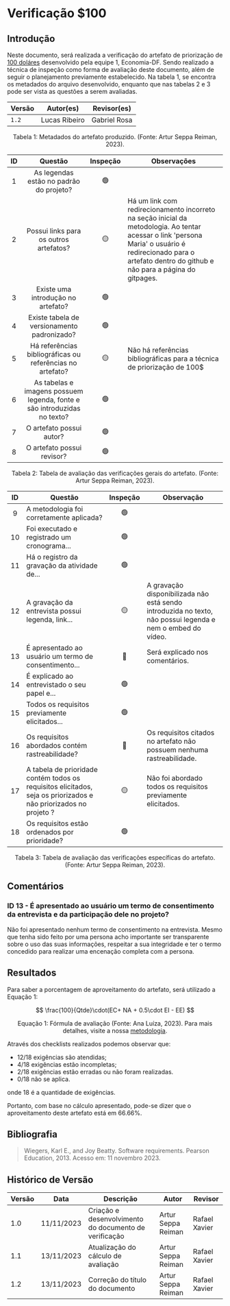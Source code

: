 # Verificação $100

## Introdução

Neste documento, será realizada a verificação do artefato de priorização de [100 doláres](https://requisitos-de-software.github.io/2023.2-Economia-DF/elicitacao/tecnicas-priorizacao/100%24/) desenvolvido pela equipe 1, Economia-DF. Sendo realizado a técnica de inspeção como forma de avaliação deste documento, além de seguir o planejamento previamente estabelecido. Na tabela 1, se encontra os metadados do arquivo desenvolvido, enquanto que nas tabelas 2 e 3 pode ser vista as questões a serem avaliadas.

<center>

| Versão | Autor(es)    | Revisor(es)  |
| ------ | ---------- | ------------- | 
| `1.2`  | Lucas Ribeiro | Gabriel Rosa |

<div style="text-align: center">
<p> Tabela 1: Metadados do artefato produzido. (Fonte: Artur Seppa Reiman, 2023). </p>
</div>

</center>

<center>

| ID  |                                 Questão                                  | Inspeção | Observações                                                                                                                                                                                                     |
| :-: | :----------------------------------------------------------------------: | :------: | --------------------------------------------------------------------------------------------------------------------------------------------------------------------------------------------------------------- |
|  1  |                 As legendas estão no padrão do projeto?                  |    🟢    |                                                                                                                                                                                                                 |
|  2  |                  Possui links para os outros artefatos?                  |    🟡    | Há um link com redirecionamento incorreto na seção inicial da metodologia. Ao tentar acessar o link 'persona Maria' o usuário é redirecionado para o artefato dentro do github e não para a página do gitpages. |
|  3  |                    Existe uma introdução no artefato?                    |    🟢    |                                                                                                                                                                                                                 |
|  4  |               Existe tabela de versionamento padronizado?                |    🟢    |                                                                                                                                                                                                                 |
|  5  |        Há referências bibliográficas ou referências no artefato?         |    🟡    | Não há referências bibliográficas para a técnica de priorização de 100$                                                                                                                                         |
|  6  | As tabelas e imagens possuem legenda, fonte e são introduzidas no texto? |    🟢    |                                                                                                                                                                                                                 |
|  7  |                         O artefato possui autor?                         |    🟢    |                                                                                                                                                                                                                 |
|  8  |                        O artefato possui revisor?                        |    🟢    |                                                                                                                                                                                                                 |

<div style="text-align: center">
<p> Tabela 2: Tabela de avaliação das verificações gerais do artefato. (Fonte: Artur Seppa Reiman, 2023). </p>
</div>

</center>

<center>

| ID  | Questão                                                                                                          | Inspeção | Observação                                                                                                 |
| :-: | ---------------------------------------------------------------------------------------------------------------- | :------: | ---------------------------------------------------------------------------------------------------------- |
|  9  | A metodologia foi corretamente aplicada?                                                                         |    🟢    |                                                                                                            |
| 10  | Foi executado e registrado um cronograma...                                                                      |    🟢    |                                                                                                            |
| 11  | Há o registro da gravação da atividade de...                                                                     |    🟢    |                                                                                                            |
| 12  | A gravação da entrevista possui legenda, link...                                                                 |    🟡    | A gravação disponibilizada não está sendo introduzida no texto, não possui legenda e nem o embed do vídeo. |
| 13  | É apresentado ao usuário um termo de consentimento...                                                            |    🔴    | Será explicado nos comentários.                                                                            |
| 14  | É explicado ao entrevistado o seu papel e...                                                                     |    🟢    |                                                                                                            |
| 15  | Todos os requisitos previamente elicitados...                                                                    |    🟢    |                                                                                                            |
| 16  | Os requisitos abordados contém rastreabilidade?                                                                  |    🔴    | Os requisitos citados no artefato não possuem nenhuma rastreabilidade.                                     |
| 17  | A tabela de prioridade contém todos os requisitos elicitados, seja os priorizados e não priorizados no projeto ? |    🟡    | Não foi abordado todos os requisitos previamente elicitados.                                               |
| 18  | Os requisitos estão ordenados por prioridade?                                                                    |    🟢    |                                                                                                            |

<div style="text-align: center">
<p> Tabela 3: Tabela de avaliação das verificações específicas do artefato. (Fonte: Artur Seppa Reiman, 2023). </p>
</div>

</center>

## Comentários

### ID 13 - É apresentado ao usuário um termo de consentimento da entrevista e da participação dele no projeto?

Não foi apresentado nenhum termo de consentimento na entrevista. Mesmo que tenha sido feito por uma persona acho importante ser transparente sobre o uso das suas informações, respeitar a sua integridade e ter o termo concedido para realizar uma encenação completa com a persona.

## Resultados

Para saber a porcentagem de aproveitamento do artefato, será utilizado a Equação 1:

$$
\frac{100}{Qtde}\cdot(EC+ NA + 0.5\cdot EI - EE)
$$

<div style="text-align: center">
<p>Equação 1: Fórmula de avaliação (Fonte: Ana Luíza, 2023). Para mais detalhes, visite a nossa <a href="../metodologia.md">metodologia</a>.</p>

</div>

Através dos checklists realizados podemos observar que:

- 12/18 exigências são atendidas;
- 4/18 exigências estão incompletas;
- 2/18 exigências estão erradas ou não foram realizadas.
- 0/18 não se aplica.

onde 18 é a quantidade de exigências.

Portanto, com base no cálculo apresentado, pode-se dizer que o aproveitamento deste artefato está em 66.66%.

## Bibliografia

> Wiegers, Karl E., and Joy Beatty. Software requirements. Pearson Education, 2013. Acesso em: 11 novembro 2023.

## Histórico de Versão

| Versão | Data       | Descrição                                             | Autor              | Revisor |
| ------ | ---------- | ----------------------------------------------------- | ------------------ | ------- |
| 1.0    | 11/11/2023 | Criação e desenvolvimento do documento de verificação | Artur Seppa Reiman | Rafael Xavier  |
| 1.1    | 13/11/2023 | Atualização do cálculo de avaliação | Artur Seppa Reiman | Rafael Xavier
| 1.2    | 13/11/2023 | Correção do título do documento | Artur Seppa Reiman | Rafael Xavier

